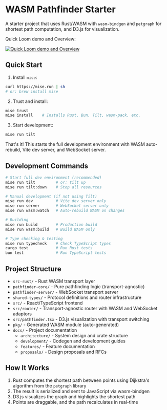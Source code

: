# WASM Pathfinder Starter

A starter project that uses Rust/WASM with `wasm-bindgen` and `petgraph` for shortest path computation, and D3.js for visualization.

Quick Loom demo and Overview:

[![Quick Loom demo and Overview](./docs/images/@2025-10-14-loom@2x.jpeg)](https://www.loom.com/share/745c225bf0f44aaea4fab6c77e74c1a4)

## Quick Start

1. Install `mise`:
```bash
curl https://mise.run | sh
# or: brew install mise
```

2. Trust and install:
```bash
mise trust
mise install    # Installs Rust, Bun, Tilt, wasm-pack, etc.
```

3. Start development:
```bash
mise run tilt
```

That's it! This starts the full development environment with WASM auto-rebuild, Vite dev server, and WebSocket server.

## Development Commands

```bash
# Start full dev environment (recommended)
mise run tilt         # or: tilt up
mise run tilt:down    # Stop all resources

# Manual development (if not using Tilt)
mise run dev          # Vite dev server only
mise run server       # WebSocket server only
mise run wasm:watch   # Auto-rebuild WASM on changes

# Building
mise run build        # Production build
mise run wasm:build   # Build WASM only

# Type checking & testing
mise run typecheck    # Check TypeScript types
cargo test            # Run Rust tests
bun test              # Run TypeScript tests
```

## Project Structure

- `src-rust/` - Rust WASM transport layer
- `pathfinder-core/` - Pure pathfinding logic (transport-agnostic)
- `pathfinder-server/` - WebSocket transport server
- `shared-types/` - Protocol definitions and router infrastructure
- `src/` - React/TypeScript frontend
- `src/router/` - Transport-agnostic router with WASM and WebSocket adaptors
- `src/pathfinder.tsx` - D3.js visualization with transport switching
- `pkg/` - Generated WASM module (auto-generated)
- `docs/` - Project documentation
  - `architecture/` - System design and crate structure
  - `development/` - Codegen and development guides
  - `features/` - Feature documentation
  - `proposals/` - Design proposals and RFCs

## How It Works

1. Rust computes the shortest path between points using Dijkstra's algorithm from the `petgraph` library
2. The result is serialized and sent to JavaScript via wasm-bindgen
3. D3.js visualizes the graph and highlights the shortest path
4. Points are draggable, and the path recalculates in real-time
